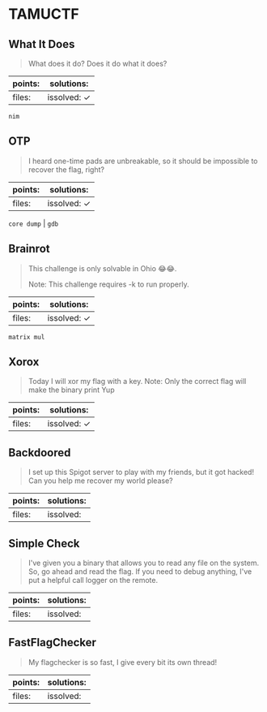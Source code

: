 ﻿# TAMUCTF

## What It Does

> What does it do? Does it do what it does?

| points:  | solutions:  |
|-------|-------|
| files:  | issolved: ✓ |

`nim`

## OTP

> I heard one-time pads are unbreakable, so it should be impossible to recover the flag, right?

| points:  | solutions:  |
|-------|-------|
| files:  | issolved: ✓ |

`core dump` | `gdb`

## Brainrot

> This challenge is only solvable in Ohio 😂😂.
> 
> Note: This challenge requires -k to run properly.

| points:  | solutions:  |
|-------|-------|
| files:  | issolved: ✓ |

`matrix mul`

## Xorox

> Today I will xor my flag with a key.
> Note: Only the correct flag will make the binary print Yup

| points:  | solutions:  |
|-------|-------|
| files:  | issolved: ✓ |

## Backdoored

> I set up this Spigot server to play with my friends, but it got hacked! Can you help me recover my world please?

| points:  | solutions:  |
|-------|-------|
| files:  | issolved:  |

## Simple Check

> I've given you a binary that allows you to read any file on the system. So, go ahead and read the flag. If you need to debug anything, I've put a helpful call logger on the remote.

| points:  | solutions:  |
|-------|-------|
| files:  | issolved:  |

## FastFlagChecker

> My flagchecker is so fast, I give every bit its own thread!

| points:  | solutions:  |
|-------|-------|
| files:  | issolved:  |




